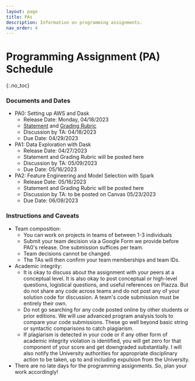 ```yaml
---
layout: page
title: PAs
description: Information on programming assignments.
nav_order: 4
---
```


# Programming Assignment (PA) Schedule 
{:.no_toc}

### Documents and Dates
- PA0: Setting up AWS and Dask
    - Release Date: Monday, 04/18/2023
    - [Statement](resources/PAs/PA0.pdf) and [Grading Rubric](resources/PAs/PA0_Grading_Rubric.pdf)
    - Discussion by TA: 04/18/2023
    - Due Date: 04/29/2023
- PA1: Data Exploration with Dask
    - Release Date: 04/27/2023
    - Statement and Grading Rubric will be posted here
    - Discussion by TA: 05/09/2023
    - Due Date: 05/16/2023
- PA2: Feature Engineering and Model Selection with Spark
    - Release Date: 05/16/2023
    - Statement and Grading Rubric will be posted here
    - Discussion by TA: to be posted on Canvas 05/23/2023
    - Due Date: 06/09/2023

### Instructions and Caveats
- Team composition:
    - You can work on projects in teams of between 1-3 individuals
    - Submit your team decision via a Google Form we provide before PA0's release. One submission suffices per team. 
    - Team decisions cannot be changed.
    - The TAs will then confirm your team memberships and team IDs. 
- Academic integrity: 
    - It is okay to discuss about the assignment with your peers at a conceptual level. It is also okay to post conceptual or high-level questions, logistical questions, and useful references on Piazza. But do not share any code across teams and do not post any of your solution code for discussion. A team's code submission must be entirely their own.
    - Do not go searching for any code posted online by other students or prior editions. We will use advanced program analysis tools to compare your code submissions. These go well beyond basic string or syntactic comparisons to catch plagiarism.
    - If plagiarism is detected in your code or if any other form of academic integrity violation is identified, you will get zero for that component of your score and get downgraded substantially. I will also notify the University authorities for appropriate disciplinary action to be taken, up to and including expulsion from the University.
- There are no late days for the programming assignments. So, plan your work accordingly!
